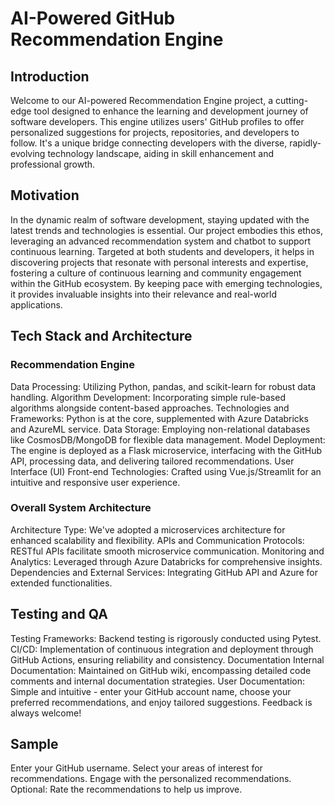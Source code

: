 # AI-Powered GitHub Recommendation Engine
## Introduction
Welcome to our AI-powered Recommendation Engine project, a cutting-edge tool designed to enhance the learning and development journey of software developers. This engine utilizes users' GitHub profiles to offer personalized suggestions for projects, repositories, and developers to follow. It's a unique bridge connecting developers with the diverse, rapidly-evolving technology landscape, aiding in skill enhancement and professional growth.

## Motivation
In the dynamic realm of software development, staying updated with the latest trends and technologies is essential. Our project embodies this ethos, leveraging an advanced recommendation system and chatbot to support continuous learning. Targeted at both students and developers, it helps in discovering projects that resonate with personal interests and expertise, fostering a culture of continuous learning and community engagement within the GitHub ecosystem. By keeping pace with emerging technologies, it provides invaluable insights into their relevance and real-world applications.

## Tech Stack and Architecture
### Recommendation Engine
Data Processing: Utilizing Python, pandas, and scikit-learn for robust data handling.
Algorithm Development: Incorporating simple rule-based algorithms alongside content-based approaches.
Technologies and Frameworks: Python is at the core, supplemented with Azure Databricks and AzureML service.
Data Storage: Employing non-relational databases like CosmosDB/MongoDB for flexible data management.
Model Deployment: The engine is deployed as a Flask microservice, interfacing with the GitHub API, processing data, and delivering tailored recommendations.
User Interface (UI)
Front-end Technologies: Crafted using Vue.js/Streamlit for an intuitive and responsive user experience.
### Overall System Architecture
Architecture Type: We've adopted a microservices architecture for enhanced scalability and flexibility.
APIs and Communication Protocols: RESTful APIs facilitate smooth microservice communication.
Monitoring and Analytics: Leveraged through Azure Databricks for comprehensive insights.
Dependencies and External Services: Integrating GitHub API and Azure for extended functionalities.

## Testing and QA
Testing Frameworks: Backend testing is rigorously conducted using Pytest.
CI/CD: Implementation of continuous integration and deployment through GitHub Actions, ensuring reliability and consistency.
Documentation
Internal Documentation: Maintained on GitHub wiki, encompassing detailed code comments and internal documentation strategies.
User Documentation: Simple and intuitive - enter your GitHub account name, choose your preferred recommendations, and enjoy tailored suggestions. Feedback is always welcome!
## Sample 
Enter your GitHub username.
Select your areas of interest for recommendations.
Engage with the personalized recommendations.
Optional: Rate the recommendations to help us improve.
